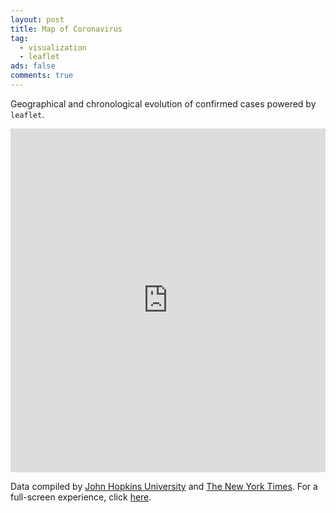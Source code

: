 ```yaml
---
layout: post
title: Map of Coronavirus
tag:
  - visualization
  - leaflet
ads: false
comments: true
---
```


Geographical and chronological evolution of confirmed cases powered by `leaflet`.

<iframe src="https://shawenyao.github.io/R/output/coronavirus/map.html" style="border:none;height:550px;width:100%;" scrolling="no"></iframe>

Data compiled by [John Hopkins University](https://github.com/CSSEGISandData/COVID-19/blob/master/csse_covid_19_data/csse_covid_19_time_series/time_series_covid19_confirmed_global.csv) and [The New York Times](https://github.com/nytimes/covid-19-data/blob/master/us-counties.csv). For a full-screen experience, click [here](https://shawenyao.github.io/R/output/coronavirus/map.html).
